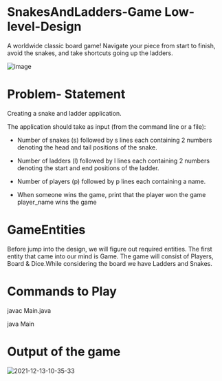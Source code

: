 # SnakesAndLadders-Game Low-level-Design
   A worldwide classic board game! Navigate your piece from start to finish, avoid the snakes, and take shortcuts going up the ladders.
   
   
   ![image](https://user-images.githubusercontent.com/72811328/145766133-7759017c-11e1-4f2b-82a9-209e31739611.png)

# Problem- Statement
   Creating a snake and ladder application.

   The application should take as input (from the command line or a file):

   - Number of snakes (s) followed by s lines each containing 2 numbers denoting the head and tail positions of the snake.

   - Number of ladders (l) followed by l lines each containing 2 numbers denoting the start and end positions of the ladder.

   - Number of players (p) followed by p lines each containing a name.
   
   - When someone wins the game, print that the player won the game  player_name wins the game
   
# GameEntities
 Before jump into the design, we will figure out required entities. The first entity that came into our mind is Game. The game will consist of Players, Board & Dice.While considering the board we have Ladders and Snakes.
# 
     
# Commands to Play 
  javac Main.java
  
  java Main 
  
# Output of the game
![2021-12-13-10-35-33](https://user-images.githubusercontent.com/72811328/145755959-3fae3115-9b2e-4ca4-808b-2cbca0e9a53d.png)



